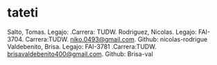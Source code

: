 # tateti
Salto, Tomas. Legajo: .Carrera: TUDW.
Rodriguez, Nicolas. Legajo: FAI-3704. Carrera:TUDW. niko.0493@gmail.com. Github: nicolas-rodrigue 
Valdebenito, Brisa. Legajo: FAI-3781 .Carrera:TUDW. brisavaldebenito400@gmail.com. Github: Brisa-val

